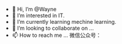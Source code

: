 - 👋 Hi, I’m @Wayne
- 👀 I’m interested in IT.
- 🌱 I’m currently learning mechine learning.
- 💞️ I’m looking to collaborate on ...
- 📫 How to reach me ...
微信公众号：
<!---
xiyeit/xiyeit is a ✨ special ✨ repository because its `README.md` (this file) appears on your GitHub profile.
You can click the Preview link to take a look at your changes.
--->
